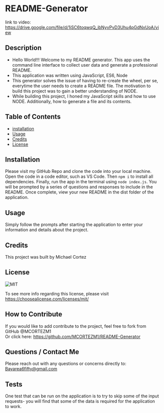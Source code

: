 
  # README-Generator

  link to video: https://drive.google.com/file/d/1iSC6toqwqQ_ibNyvPvD3Uhu4pGdNxUoA/view



  ## **Description**
   
  - Hello World!!! Welcome to my README generator. This app uses the command line interface to collect user data and generate a professional README.
  - This application was written using JavaScript, ES6, Node
  - This generator solves the issue of having to re-create the wheel, per se, everytime the user needs to create a README file. The motivation to build this project was to gain a better understanding of NODE. 
  - While building this project, I honed my JavaScript skills and how to use NODE. Additionally, how to generate a file and its contents.

  ## **Table of Contents** 
  
  - [installation](#installation)
  - [Usage](#usage)
  - [Credits](#credits)
  - [License](#license)

  ## **Installation**
  
  Please visit my GitHub Repo and clone the code into your local machine. Open the code in a code editor, such as VS Code. Then `npm i` to install all dependencies. Finally, run the app in the terminal using `node index.js`. You will be prompted by a series of questions and responses to include in the README. Once complete, view your new README in the dist folder of the application. 


  ## **Usage**

  Simply follow the prompts after starting the application to enter your information and details about the project. 


  ## **Credits** 

  This project was built by Michael Cortez 


  
  ## **License**

  ![MIT](https://img.shields.io/static/v1?label=License&message=MIT&color=success)

  To see more info regarding this license, please visit https://choosealicense.com/licenses/mit/
  


  ## **How to Contribute**

  If you would like to add contribute to the project, feel free to fork from GitHub @MCORTEZM1  
  Or click here: https://github.com/MCORTEZM1/README-Generator

  ## **Questions / Contact Me**

  Please reach out with any questions or concerns directly to: Bayarea6fifty@gmail.com


## **Tests**

  One test that can be run on the application is to try to skip some of the input requests- you will find that some of the data is required for the application to work. 
  

  

